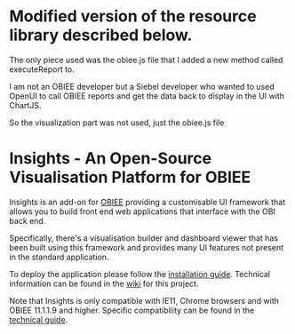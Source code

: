 
Modified version of the resource library described below.
===

The only piece used was the obiee.js file that I added a new method called executeReport to.

I am not an OBIEE developer but a Siebel developer who wanted to used OpenUI to call OBIEE reports and get the data back to display in the UI with ChartJS.

So the visualization part was not used, just the obiee.js file

Insights - An Open-Source Visualisation Platform for OBIEE
===

Insights is an add-on for [OBIEE](http://www.oracle.com/technetwork/middleware/bi-enterprise-edition/overview/index.html) providing a customisable UI framework that allows you to build front end web applications that interface with the OBI back end.

Specifically, there's a visualisation builder and dashboard viewer that has been built using this framework and provides many UI features not present in the standard application.

To deploy the application please follow the [installation guide](https://github.com/RittmanMead/insights/wiki/Installation-Guide). Technical information can be found in the [wiki](https://github.com/RittmanMead/insights/wiki) for this project.

Note that Insights is only compatible with IE11, Chrome browsers and with OBIEE 11.1.1.9 and higher. Specific compatibility can be found in the [technical guide](https://github.com/RittmanMead/insights/wiki/Technical-Overview).
